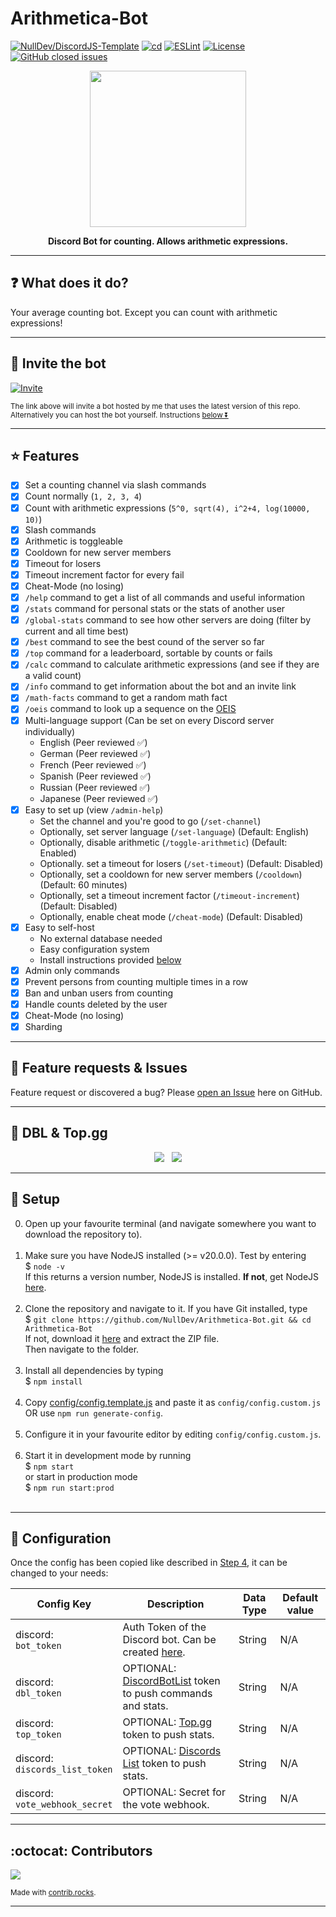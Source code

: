# Arithmetica-Bot
[![NullDev/DiscordJS-Template](https://img.shields.io/badge/Template%3A-NullDev%2FDiscordJS--Template-green?style=flat-square&logo=github)](https://github.com/NullDev/DiscordJS-Template) [![cd](https://github.com/NullDev/Arithmetica-Bot/actions/workflows/cd.yml/badge.svg)](https://github.com/NullDev/Arithmetica-Bot/actions/workflows/cd.yml) [![ESLint](https://github.com/NullDev/Arithmetica-Bot/actions/workflows/eslint.yml/badge.svg)](https://github.com/NullDev/Arithmetica-Bot/actions/workflows/eslint.yml) [![License](https://img.shields.io/github/license/NullDev/Arithmetica-Bot?label=License&logo=Creative%20Commons)](https://github.com/NullDev/Arithmetica-Bot/blob/master/LICENSE) [![GitHub closed issues](https://img.shields.io/github/issues-closed-raw/NullDev/Arithmetica-Bot?logo=Cachet)](https://github.com/NullDev/Arithmetica-Bot/issues?q=is%3Aissue+is%3Aclosed)

<p align="center"><img height="250" width="auto" src="https://cdn.discordapp.com/attachments/1012696857572548759/1108284051942543420/SHADOW_A_material_design_logo_featuring_mathematical_symbols_an_42715bbf-e803-45fe-b1c9-a8e66a2ee57a.png" /></p>
<p align="center"><b>Discord Bot for counting. Allows arithmetic expressions.</b></p>
<hr>

## :question: What does it do?

Your average counting bot. Except you can count with arithmetic expressions!

<hr>

## :satellite: Invite the bot

[![Invite](https://img.shields.io/badge/Invite-37a779?style=for-the-badge)](https://discordapp.com/oauth2/authorize?client_id=1108279646165942363&scope=bot&permissions=1099511655488)

<sub>The link above will invite a bot hosted by me that uses the latest version of this repo. <br>
Alternatively you can host the bot yourself. Instructions [below ⏬](#wrench-setup) </sub>

<hr>

## :star: Features

- [x] Set a counting channel via slash commands
- [x] Count normally (`1, 2, 3, 4`)
- [x] Count with arithmetic expressions (`5^0, sqrt(4), i^2+4, log(10000, 10)`)
- [x] Slash commands
- [x] Arithmetic is toggleable
- [x] Cooldown for new server members
- [x] Timeout for losers
- [x] Timeout increment factor for every fail
- [x] Cheat-Mode (no losing)
- [x] `/help` command to get a list of all commands and useful information
- [x] `/stats` command for personal stats or the stats of another user
- [x] `/global-stats` command to see how other servers are doing (filter by current and all time best)
- [x] `/best` command to see the best cound of the server so far
- [x] `/top` command for a leaderboard, sortable by counts or fails
- [x] `/calc` command to calculate arithmetic expressions (and see if they are a valid count)
- [x] `/info` command to get information about the bot and an invite link
- [x] `/math-facts` command to get a random math fact
- [x] `/oeis` command to look up a sequence on the [OEIS](https://oeis.org/)
- [x] Multi-language support (Can be set on every Discord server individually)
    - English (Peer reviewed ✅)
    - German (Peer reviewed ✅)
    - French (Peer reviewed ✅)
    - Spanish (Peer reviewed ✅)
    - Russian (Peer reviewed ✅)
    - Japanese (Peer reviewed ✅)
- [x] Easy to set up (view `/admin-help`)
    - Set the channel and you're good to go (`/set-channel`)
    - Optionally, set server language (`/set-language`) (Default: English)
    - Optionally, disable arithmetic (`/toggle-arithmetic`) (Default: Enabled)
    - Optionally. set a timeout for losers (`/set-timeout`) (Default: Disabled)
    - Optionally, set a cooldown for new server members (`/cooldown`) (Default: 60 minutes)
    - Optionally, set a timeout increment factor (`/timeout-increment`) (Default: Disabled)
    - Optionally, enable cheat mode (`/cheat-mode`) (Default: Disabled)
- [x] Easy to self-host
    - No external database needed
    - Easy configuration system
    - Install instructions provided [below](#wrench-setup)
- [x] Admin only commands
- [x] Prevent persons from counting multiple times in a row 
- [x] Ban and unban users from counting
- [x] Handle counts deleted by the user
- [x] Cheat-Mode (no losing)
- [x] Sharding

<hr>

## :diamond_shape_with_a_dot_inside: Feature requests & Issues

Feature request or discovered a bug? Please [open an Issue](https://github.com/NullDev/Arithmetica-Bot/issues/new/choose) here on GitHub.

<hr>

## 🤖 DBL & Top.gg

<p align="center">
<a href="https://discordbotlist.com/bots/arithmetica"><img src="https://discordbotlist.com/api/v1/bots/1108279646165942363/widget"></a>&nbsp;&nbsp;
<a href="https://top.gg/bot/1108279646165942363"><img src="https://top.gg/api/widget/1108279646165942363.svg"></a>
</p>

<hr>

## :wrench: Setup

0. Open up your favourite terminal (and navigate somewhere you want to download the repository to). <br><br>
1. Make sure you have NodeJS installed (>= v20.0.0). Test by entering <br>
$ `node -v` <br>
If this returns a version number, NodeJS is installed. **If not**, get NodeJS <a href="https://nodejs.org/en/download/package-manager/">here</a>. <br><br>
2. Clone the repository and navigate to it. If you have Git installed, type <br>
$ `git clone https://github.com/NullDev/Arithmetica-Bot.git && cd Arithmetica-Bot` <br>
If not, download it <a href="https://github.com/NullDev/Arithmetica-Bot/archive/master.zip">here</a> and extract the ZIP file.<br>
Then navigate to the folder.<br><br>
3. Install all dependencies by typing <br>
$ `npm install`<br><br>
4. Copy [config/config.template.js](https://github.com/NullDev/Arithmetica-Bot/blob/master/config/config.template.js) and paste it as `config/config.custom.js` OR use `npm run generate-config`. <br><br>
5. Configure it in your favourite editor by editing `config/config.custom.js`. <br><br>
6. Start it in development mode by running <br>
$ `npm start` <br>
or start in production mode <br>
$ `npm run start:prod` <br><br>

<hr>

## :nut_and_bolt: Configuration

Once the config has been copied like described in [Step 4](#wrench-setup), it can be changed to your needs:

| Config Key | Description | Data Type | Default value |
| ---------- | --------- | ------------------ | ------------ |
| discord: <br> `bot_token` | Auth Token of the Discord bot. Can be created [here](https://discordapp.com/developers/). | String | N/A |
| discord: <br> `dbl_token` | OPTIONAL: [DiscordBotList](https://discordbotlist.com/) token to push commands and stats. | String | N/A |
| discord: <br> `top_token` | OPTIONAL: [Top.gg](https://top.gg/) token to push stats. | String | N/A |
| discord: <br> `discords_list_token` | OPTIONAL: [Discords List](https://discords.com/) token to push stats. | String | N/A |
| discord: <br> `vote_webhook_secret` | OPTIONAL: Secret for the vote webhook. | String | N/A |

<hr>

## :octocat: Contributors

<a href="https://github.com/NullDev/Arithmetica-Bot/graphs/contributors">
  <img src="https://contrib.rocks/image?repo=NullDev/Arithmetica-Bot&v=1" />
</a>

<sub>Made with [contrib.rocks](https://contrib.rocks).</sub>

<hr>
